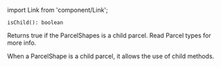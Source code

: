 import Link from 'component/Link';

```flow
isChild(): boolean
```

Returns true if the ParcelShapes is a child parcel. Read <Link to="/parcel-types">Parcel types</Link> for more info.

When a ParcelShape is a child parcel, it allows the use of <Link to="/api/ParcelShape#child_methods">child methods</Link>.
